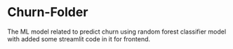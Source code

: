 # Churn-Folder
The ML model related to predict churn using random forest classifier model with added some streamlit code in it for frontend.
